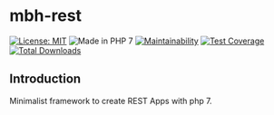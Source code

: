 # mbh-rest
[![License: MIT](https://img.shields.io/badge/License-MIT-blue.svg)](https://opensource.org/licenses/MIT)
![Made in PHP 7](https://img.shields.io/badge/PHP-7-blue.svg)
[![Maintainability](https://api.codeclimate.com/v1/badges/4fe5743fba40e825b9d0/maintainability)](https://codeclimate.com/github/MBHFramework/mbh-rest/maintainability)
[![Test Coverage](https://api.codeclimate.com/v1/badges/4fe5743fba40e825b9d0/test_coverage)](https://codeclimate.com/github/MBHFramework/mbh-rest/test_coverage)
[![Total Downloads](https://poser.pugx.org/mbh-framework/rest/downloads)](https://packagist.org/packages/mbh-framework/rest)

## Introduction
Minimalist framework to create REST Apps with php 7.
